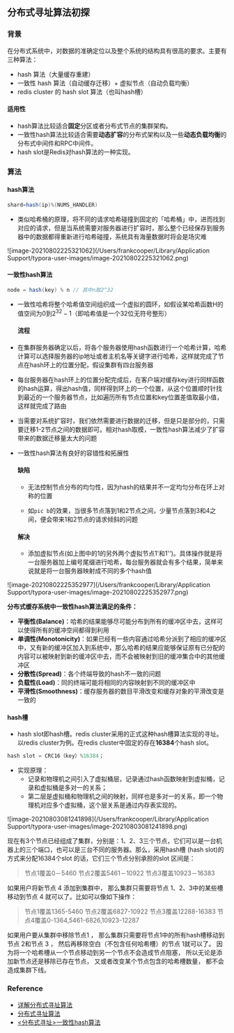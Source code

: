 ## 分布式寻址算法初探

### 背景

在分布式系统中，对数据的准确定位以及整个系统的结构具有很高的要求。主要有三种算法：

- hash 算法（大量缓存重建）
- 一致性 hash 算法（自动缓存迁移）+ 虚拟节点（自动负载均衡）
- redis cluster 的 hash slot 算法（也叫hash槽）

#### 适用性

- hash算法比较适合**固定**分区或者分布式节点的集群架构。
- 一致性hash算法比较适合需要**动态扩容**的分布式架构以及一些**动态负载均衡**的分布式中间件和RPC中间件。
- hash slot是Redis对hash算法的一种实现。

### 算法

#### hash算法

```java
shard=hash(ip)%(NUMS_HANDLER)
```

- 类似哈希桶的原理，将不同的请求哈希碰撞到固定的「哈希桶」中，进而找到对应的请求，但是当系统需要对服务器进行扩容时，那么整个已经保存到服务器中的数据都得重新进行哈希碰撞，系统具有海量数据时将会是场灾难

![image-20210802225321062](/Users/frankcooper/Library/Application Support/typora-user-images/image-20210802225321062.png)

#### 一致性hash算法

```java
node = hash(key) % n // 其中n取2^32
```

- 一致性哈希将整个哈希值空间组织成一个虚拟的圆环，如假设某哈希函数H的值空间为$0$到$2^{32}-1$​​​​​（即哈希值是一个32位无符号整形）

  #### 流程

- 在集群服务器确定以后，将各个服务器使用hash函数进行一个哈希计算，哈希计算可以选择服务器的ip地址或者主机名等关键字进行哈希，这样就完成了节点在hash环上的位置分配，假设集群有四台服务器

- 每台服务器在hash环上的位置分配完成后，在客户端对缓存key进行同样函数的hash运算，得出hash值，同样得到环上的一个位置，从这个位置顺时针找到最近的一个服务器节点，比如遍历所有节点位置和key位置差值取最小值，这样就完成了路由

- 当需要对系统扩容时，我们依然需要进行数据的迁移，但是只是部分的，只需要迁移1-2节点之间的数据即可。相对hash取模，一致性hash算法减少了扩容带来的数据迁移量太大的问题

- 一致性hash算法有良好的容错性和拓展性

  #### 缺陷

  - 无法控制节点分布的均匀性，因为hash的结果并不一定均匀分布在环上对称的位置

  - 如`pic b`的效果，当很多节点落到1和2节点之间，少量节点落到3和4之间，便会带来1和2节点的请求倾斜的问题

  #### 解决

  - 添加虚拟节点(如上图中的1的另外两个虚拟节点1'和1'')。具体操作就是将一台服务器加上编号尾缀进行哈希，每台服务器就会有多个结果，简单来说就是将一台服务器映射成不同的多个hash值

![image-20210802225352977](/Users/frankcooper/Library/Application Support/typora-user-images/image-20210802225352977.png)

**分布式缓存系统中一致性hash算法满足的条件：**

- **平衡性(Balance)**：哈希的结果能够尽可能分布到所有的缓冲区中去，这样可以使得所有的缓冲空间都得到利用
- **单调性(Monotonicity)**：如果已经有一些内容通过哈希分派到了相应的缓冲区中，又有新的缓冲区加入到系统中，那么哈希的结果应能够保证原有已分配的内容可以被映射到新的缓冲区中去，而不会被映射到旧的缓冲集合中的其他缓冲区
- **分散性(Spread)**：各个终端导致的hash不一致的问题
- **负载性(Load)**：同的终端可能将相同的内容映射到不同的缓冲区中
- **平滑性(Smoothness)**：缓存服务器的数目平滑改变和缓存对象的平滑改变是一致的

#### hash槽

- hash slot即hash槽。redis cluster采用的正式这种hash槽算法实现的寻址。以redis cluster为例。在redis cluster中固定的存在**16384**个hash slot。

```java
hash slot = CRC16（key）%16384；
```

- 实现原理：
  - 记录和物理机之间引入了虚拟桶层，记录通过hash函数映射到虚拟桶，记录和虚拟桶是多对一的关系；
  - 第二层是虚拟桶和物理机之间的映射，同样也是多对一的关系，即一个物理机对应多个虚拟桶，这个层关系是通过内存表实现的。

![image-20210803081241898](/Users/frankcooper/Library/Application Support/typora-user-images/image-20210803081241898.png)

现在有3个节点已经组成了集群，分别是：1、2、3三个节点，它们可以是一台机器上的三个端口，也可以是三台不同的服务器。那么，采用hash槽 (hash slot)的方式来分配16384个slot 的话，它们三个节点分别承担的slot 区间是：

> 节点1覆盖0－5460
> 节点2覆盖5461－10922
> 节点3覆盖10923－16383

如果用户将新节点 4 添加到集群中， 那么集群只需要将节点 1、2、3中的某些槽移动到节点 4 就可以了。比如可以像如下操作：

> 节点1覆盖1365-5460
> 节点2覆盖6827-10922
> 节点3覆盖12288-16383
> 节点4覆盖0-1364,5461-6826,10923-12287

如果用户要从集群中移除节点1 ， 那么集群只需要将节点1中的所有hash槽移动到节点 2和节点 3 ， 然后再移除空白（不包含任何哈希槽）的节点 1就可以了。
因为将一个哈希槽从一个节点移动到另一个节点不会造成节点阻塞， 所以无论是添加新节点还是移除已存在节点， 又或者改变某个节点包含的哈希槽数量， 都不会造成集群下线。

### Reference

- [详解分布式寻址算法](https://www.pianshen.com/article/5653939105/)
- [分布式寻址算法](https://www.cnblogs.com/hello-shf/p/12079986.html)
- [<分布式寻址>一致性hash算法](https://www.jianshu.com/p/6b9ce31c0351)

